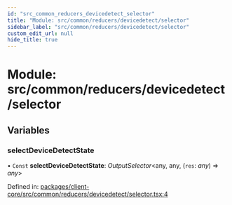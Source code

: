 ```yaml
---
id: "src_common_reducers_devicedetect_selector"
title: "Module: src/common/reducers/devicedetect/selector"
sidebar_label: "src/common/reducers/devicedetect/selector"
custom_edit_url: null
hide_title: true
---
```


# Module: src/common/reducers/devicedetect/selector

## Variables

### selectDeviceDetectState

• `Const` **selectDeviceDetectState**: *OutputSelector*<any, any, (`res`: *any*) => *any*\>

Defined in: [packages/client-core/src/common/reducers/devicedetect/selector.tsx:4](https://github.com/xr3ngine/xr3ngine/blob/77d12cea0/packages/client-core/src/common/reducers/devicedetect/selector.tsx#L4)
